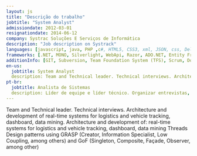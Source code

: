 ```yaml
---
layout: js
title: "Descrição do trabalho"
jobtitle: "System Analyst"
admissiondate: 2012-03-01
resignationdate: 2014-06-12
company: Systrac Soluções E Serviços de Informática
description: "Job description on Systrack"
languages: [javascript, java, PHP ,c#, HTML5, CSS3, xml, JSON, css, Delphi]
frameworks: [.NET, MONO, Silverlight, WebApi, Razor, ADO.NET, Entity Framework, REM Objects, 'ASP.NET MVC', Data Abstract, Bootstrap, KnockoutJS, jQuery, jQueryUI]
additionInfo: [GIT, Subversion, Team Foundation System (TFS), Scrum, Domain Drive Design, 'Design Patterns (GoF, GRASP)', Threads, Oracle, MySql, SqlServer, Firebird]
en-us:
  jobtitle: System Analyst
  description: Team and Technical leader. Technical interviews. Architecture and development of real-time systems for logistics and vehicle tracking, dashboard, data mining.
pt-br:
  jobtitle: Analista de Sistemas
  description: Líder de equipe e líder técnico. Organizar entrevistas, selecionar candidato para novos empregos Arquitetura e desenvolvimento de sistemas em tempo real para logística e rastreamento de veículos, painel de controle, mineração de dados.
---
```


Team and Technical leader.
Technical interviews.
Architecture and development of real-time systems for logistics and vehicle tracking, dashboard, data mining.
Architecture and development of: real-time systems for logistics and vehicle tracking, dashboard, data mining
Threads Design patterns using GRASP (Creator, Information Specialist, Low Coupling, among others) and GoF (Singleton, Composite, Façade, Observer, among other)
